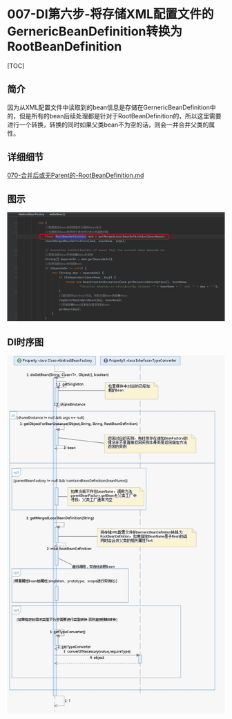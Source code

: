 # 007-DI第六步-将存储XML配置文件的GernericBeanDefinition转换为RootBeanDefinition

[TOC]

## 简介

因为从XML配置文件中读取到的bean信息是存储在GernericBeanDefinition中的，但是所有的bean后续处理都是针对于RootBeanDefinition的，所以这里需要进行一个转换，转换的同时如果父类bean不为空的话，则会一并合并父类的属性。

## 详细细节

 [070-合并后或无Parent的-RootBeanDefinition.md](../003-SpringBean的定义-BeanDefiniation/070-合并后或无Parent的-RootBeanDefinition.md) 

## 图示

![image-20200929212537127](../../assets/image-20200929212537127.png)

## DI时序图

![image-20200922192538797](../../assets/image-20200922192538797.png)